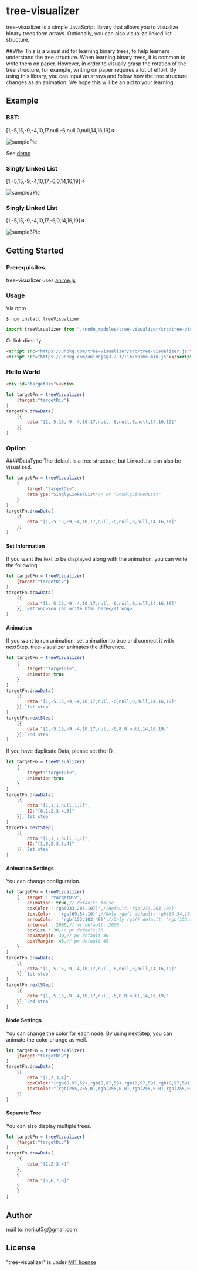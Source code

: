 # tree-visualizer

tree-visualizer is a simple JavaScript library that allows you to visualize binary trees form arrays.
Optionally, you can also visualize linked list structure.

##Why
This is a visual aid for learning binary trees, to help learners understand the tree structure.
When learning binary trees, it is common to write them on paper.
However, in order to visually grasp the rotation of the tree structure, for example, writing on paper requires a lot of effort.
By using this library, you can input an arrays and follow how the tree structure changes as an animation.
We hope this will be an aid to your learning.



## Example

### BST:
[1,-5,15,-9,-4,10,17,null,-6,null,0,null,14,16,19]=>


![samplePic](https://nori-ut3g.github.io/tree-visualizer/pics/tree-vizualizer_sample_pic1.png)

See [demo](https://nori-ut3g.github.io/tree-visualizer/)

### Singly Linked List
[1,-5,15,-9,-4,10,17,-6,0,14,16,19]=>

![sample2Pic](https://nori-ut3g.github.io/tree-visualizer/pics/SinglyLinkedList.png)


### Singly Linked List
[1,-5,15,-9,-4,10,17,-6,0,14,16,19]=>

![sample3Pic](https://nori-ut3g.github.io/tree-visualizer/pics/DoublyLinkedList.png)





## Getting Started
### Prerequisites
tree-visualizer uses [anime.js](https://animejs.com/)

### Usage
Via npm
```
$ npm install treeVisualizer
```
```js
import treeVisualizer from "./node_modules/tree-visualizer/src/tree-visualizer.es.js";
```

Or link directly
```html
<script src="https://unpkg.com/tree-visualizer/src/tree-visualizer.js"></script>
<script src="https://unpkg.com/animejs@3.2.1/lib/anime.min.js"></script>
```

### Hello World
```html
<div id="targetDiv"></div>
```
```js
let targetFn = treeVisualizer(
    {target:"targetDiv"}
)
targetFn.drawData(
    [{
        data:"[1,-5,15,-9,-4,10,17,null,-6,null,0,null,14,16,19]"
    }]
)
```

### Option
####DataType
The default is a tree structure, but LinkedList can also be visualized.
```js
let targetFn = treeVisualizer(
    {
        target:"targetDiv",
        dataType:"SinglyLinkedList"// or "DoublyLinkedList"
    }
)
targetFn.drawData(
    [{
        data:"[1,-5,15,-9,-4,10,17,null,-6,null,0,null,14,16,19]"
    }]
)
```

#### Set Information
If you want the text to be displayed along with the animation, you can write the following
```js
let targetFn = treeVisualizer(
    {target:"targetDiv"}
)
targetFn.drawData(
    [{
        data:"[1,-5,15,-9,-4,10,17,null,-6,null,0,null,14,16,19]"
    }],`<strong>You can write html here</strong>`
)
```

#### Animation
If you want to run animation, set animation to true and connect it with nextStep.
tree-visualizer animates the difference.
```js
let targetFn = treeVisualizer(
    {
        target:"targetDiv",
        animation:true
    }
)
targetFn.drawData(
    [{
        data:"[1,-5,15,-9,-4,10,17,null,-6,null,0,null,14,16,19]"
    }],`1st step`
)
targetFn.nextStep(
    [{
        data:"[1,-5,15,-9,-4,10,17,null,-6,8,0,null,14,16,19]"
    }],`2nd step`
)
```

If you have duplicate Data, please set the ID.
```js
let targetFn = treeVisualizer(
    {
        target:"targetDiv",
        animation:true
    }
)
targetFn.drawData(
    [{
        data:"[1,1,1,null,1,1]",
        ID:"[0,1,2,3,4,5]"
    }],`1st step`
)
targetFn.nextStep(
    [{
        data:"[1,1,1,null,1,1]",
        ID:"[1,0,2,3,5,4]"
    }],`2st step`
)
```

#### Animation Settings
You can change configuration.
```js
let targetFn = treeVisualizer(
    {   target : "targetDiv",
        animation: true,// default: false
        boxColor :'rgb(233,203,107)',//default:'rgb(233,203,107)'
        textColor : 'rgb(69,54,10)',//Only rgb() default:'rgb(69,54,10)'
        arrowColor : 'rgb(153,103,49)',//Only rgb() default: 'rgb(153,103,49)'
        interval : 2000,// ms default: 2000
        boxSize : 30,// px default:30
        boxXMargin: 30,// px default 30
        boxYMargin: 45,// px default 45
    }
)
targetFn.drawData(
    [{
        data:"[1,-5,15,-9,-4,10,17,null,-6,null,0,null,14,16,19]"
    }],`1st step`
)
targetFn.nextStep(
    [{
        data:"[1,-5,15,-9,-4,10,17,null,-6,8,0,null,14,16,19]"
    }],`2nd step`
)
```
#### Node Settings
You can change the color for each node.
By using nextStep, you can animate the color change as well.
```js
let targetFn = treeVisualizer(
    {target:"targetDiv"}
)
targetFn.drawData(
    [{
        data:"[1,2,3,4]",
        boxColor:"[rgb(0,97,59),rgb(0,97,59),rgb(0,97,59),rgb(0,97,59)]",
        textColor:"[rgb(255,255,0),rgb(255,0,0),rgb(255,0,0),rgb(255,0,0)]"
    }]
)
```

#### Separate Tree
You can also display multiple trees.
```js
let targetFn = treeVisualizer(
    {target:"targetDiv"}
)
targetFn.drawData(
    [{
        data:"[1,2,3,4]"
    },
    {
        data:"[5,6,7,8]"
    }
    ]
)
```

## Author


mail to: nori.ut3g@gmail.com

## License

"tree-visualizer" is under [MIT license](https://en.wikipedia.org/wiki/MIT_License)
